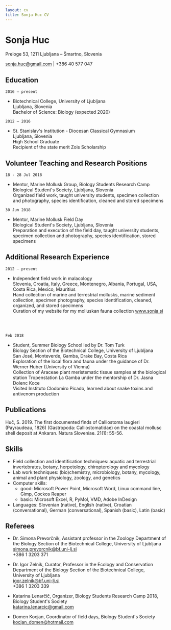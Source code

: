 ```yaml
---
layout: cv
title: Sonja Huc CV
---
```

# Sonja Huc
Preloge 53, 1211 Ljubljana – Šmartno, Slovenia  

<div id="webaddress">
<a href="sonja.huc@gmail.com">sonja.huc@gmail.com</a>
| +386 40 577 047
</div>

## Education

`2016 – present`
- Biotechnical College, University of Ljubljana  
Ljubljana, Slovenia  
Bachelor of Science: Biology (expected 2020)

`2012 – 2016`
- St. Stanislav's Institution - Diocesan Classical Gymnasium  
Ljubljana, Slovenia  
High School Graduate  
Recipient of the state merit Zois Scholarship

## Volunteer Teaching and Research Positions

`18 - 28 Jul 2018`
- Mentor, Marine Mollusk Group, Biology Students Research Camp  
Biological Student's Society, Ljubljana, Slovenia   
Organized field work, taught university students, specimen collection and photography, species identification, cleaned and stored specimens  

`30 Jun 2018`
- Mentor, Marine Mollusk Field Day  
Biological Student's Society, Ljubljana, Slovenia  
Preparation and execution of the field day, taught university students, specimen collection and photography, species identification, stored specimens

## Additional Research Experience

`2012 – present`
- Independent field work in malacology  
Slovenia, Croatia, Italy, Greece, Montenegro, Albania, Portugal, USA, Costa Rica, Mexico, Mauritius  
Hand collection of marine and terrestrial mollusks, marine sediment collection, specimen photography, species identification, cleaned, organized, and stored specimens  
Curation of my website for my molluskan fauna collection www.sonja.si  

<br><br>

`Feb 2018`
- Student, Summer Biology School led by Dr. Tom Turk  
Biology Section of the Biotechnical College, University of Ljubljana  
San José, Monteverde, Gamba, Drake Bay, Costa Rica  
Exploration of the local flora and fauna under the guidance of Dr. Werner Huber (University of Vienna)  
Collection of Araceae plant meristematic tissue samples at the biological station Tropenstation La Gamba under the mentorship of Dr. Jasna Dolenc Koce  
Visited Instituto Clodomiro Picado, learned about snake toxins and antivenom production

## Publications

Huč, S. 2019. The first documented finds of Calliostoma laugieri (Payraudeau, 1826) (Gastropoda: Calliostomatidae) on the coastal mollusc shell deposit at Ankaran. Natura Sloveniae. 21(1): 55-56.

## Skills

- Field collection and identification techniques: aquatic and terrestrial invertebrates, botany, herpetology, chiropterology and mycology
- Lab work techniques: (bio)chemistry, microbiology, botany, mycology, animal and plant physiology, zoology, and genetics
- Computer skills:
     - good: Microsoft Power Point, Microsoft Word, Linux command line, Gimp, Cockos Reaper
     - basic: Microsoft Excel, R, PyMol, VMD, Adobe InDesign
- Languages: Slovenian (native), English (native), Croatian (conversational), German (conversational), Spanish (basic), Latin (basic)

## Referees

- Dr. Simona Prevorčnik, Assistant professor in the Zoology Department of the Biology Section of the Biotechnical College, University of Ljubljana  
[simona.prevorcnik@bf.uni-lj.si](simona.prevorcnik@bf.uni-lj.si)  
+386 1 3203 371

- Dr. Igor Zelnik, Curator, Professor in the Ecology and Conservation Department of the Biology Section of the Biotechnical College, University of Ljubljana  
[igor.zelnik@bf.uni-lj.si](igor.zelnik@bf.uni-lj.si)  
+386 1 3203 339

- Katarina Lenarčič, Organizer, Biology Students Research Camp 2018, Biology Student's Society  
[katarina.lenarcic@gmail.com](katarina.lenarcic@gmail.com)
  
- Domen Kocjan, Coordinator of field days, Biology Student's Society  
[kocjan_domen@hotmail.com](kocjan_domen@hotmail.com)



<!-- ### Footer

Last updated: Aug 2019 -->



